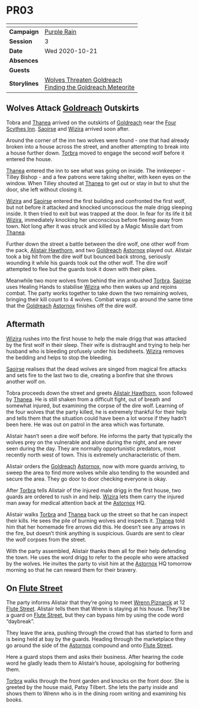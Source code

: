 # PR03

| []() | |
| --- | --- |
| **Campaign** | [Purple Rain](../README.md) |
| **Session** | 3 |
| **Date** | Wed 2020-10-21 |
| **Absences** | |
| **Guests** | |
| **Storylines** | [Wolves Threaten Goldreach](../storylines.md/wolves-threaten-goldreach.md)<br />[Finding the Goldreach Meteorite](../storylines.md/finding-the-goldreach-meteorite.md) |

## Wolves Attack [Goldreach](../../../astarus/civilisations/kingdom-of-astor/settlements/goldreach/README.md) Outskirts

Tobra and [Thanea](../../../astarus/people/thanea.md) arrived on the outskirts of [Goldreach](../../../astarus/civilisations/kingdom-of-astor/settlements/goldreach/README.md) near the [Four Scythes Inn](../../../astarus/civilisations/kingdom-of-astor/settlements/goldreach/places/four-scythes-inn.md). [Saoirse](../../../astarus/people/saoirse.md) and [Wizira](../../../astarus/people/wizira.md) arrived soon after.

Around the corner of the inn two wolves were found - one that had already broken into a house across the street, and another attempting to break into a house further down. [Torbra](../../../astarus/people/torbra.md) moved to engage the second wolf before it entered the house.

[Thanea](../../../astarus/people/thanea.md) entered the inn to see what was going on inside. The innkeeper - Tilley Bishop - and a few patrons were taking shelter, with keen eyes on the window. When Tilley shouted at [Thanea](../../../astarus/people/thanea.md) to get out or stay in but to shut the door, she left without closing it.

[Wizira](../../../astarus/people/wizira.md) and [Saoirse](../../../astarus/people/saoirse.md) entered the first building and confronted the first wolf, but not before it attacked and knocked unconscious the male drigg sleeping inside. It then tried to exit but was trapped at the door. In fear for its life it bit [Wizira](../../../astarus/people/wizira.md), immediately knocking her unconscious before fleeing away from town. Not long after it was struck and killed by a Magic Missile dart from [Thanea](../../../astarus/people/thanea.md).

Further down the street a battle between the dire wolf, one other wolf from the pack, [Alistair Hawthorn](../../../astarus/people/alistair-hawthorn.md), and two [Goldreach](../../../astarus/civilisations/kingdom-of-astor/settlements/goldreach/README.md) [Astornox](../../../astarus/civilisations/kingdom-of-astor/organisations/astornox.md) played out. Alistair took a big hit from the dire wolf but bounced back strong, seriously wounding it while his guards took out the other wolf. The dire wolf attempted to flee but the guards took it down with their pikes.

Meanwhile two more wolves from behind the inn ambushed [Torbra](../../../astarus/people/torbra.md). [Saoirse](../../../astarus/people/saoirse.md) uses Healing Hands to stabilise [Wizira](../../../astarus/people/wizira.md) who then wakes up and rejoins combat. The party works together to take down the two remaining wolves, bringing their kill count to 4 wolves. Combat wraps up around the same time that the [Goldreach](../../../astarus/civilisations/kingdom-of-astor/settlements/goldreach/README.md) [Astornox](../../../astarus/civilisations/kingdom-of-astor/organisations/astornox.md) finishes off the dire wolf.

## Aftermath

[Wizira](../../../astarus/people/wizira.md) rushes into the first house to help the male drigg that was attacked by the first wolf in their sleep. Their wife is distraught and trying to help her husband who is bleeding profusely under his bedsheets. [Wizira](../../../astarus/people/wizira.md) removes the bedding and helps to stop the bleeding.

[Saoirse](../../../astarus/people/saoirse.md) realises that the dead wolves are singed from magical fire attacks and sets fire to the last two to die, creating a bonfire that she throws another wolf on.

Tobra proceeds down the street and greets [Alistair Hawthorn](../../../astarus/people/alistair-hawthorn.md), soon followed by [Thanea](../../../astarus/people/thanea.md). He is still shaken from a difficult fight, out of breath and somewhat injured, but examining the corpse of the dire wolf. Learning of the four wolves that the party killed, he is extremely thankful for their help and tells them that the situation could have been a lot worse if they hadn’t been here. He was out on patrol in the area which was fortunate.

Alistair hasn’t seen a dire wolf before. He informs the party that typically the wolves prey on the vulnerable and alone during the night, and are never seen during the day. They are normally opportunistic predators, most recently north west of town. This is extremely uncharacteristic of them.

Alistair orders the [Goldreach](../../../astarus/civilisations/kingdom-of-astor/settlements/goldreach/README.md) [Astornox](../../../astarus/civilisations/kingdom-of-astor/organisations/astornox.md), now with more guards arriving, to sweep the area to find more wolves while also tending to the wounded and secure the area. They go door to door checking everyone is okay.

After [Torbra](../../../astarus/people/torbra.md) tells Alistair of the injured male drigg in the first house, two guards are ordered to rush in and help. [Wizira](../../../astarus/people/wizira.md) lets them carry the injured man away for medical attention back at the [Astornox](../../../astarus/civilisations/kingdom-of-astor/organisations/astornox.md) HQ.

Alistair walks [Torbra](../../../astarus/people/torbra.md) and [Thanea](../../../astarus/people/thanea.md) back up the street so that he can inspect their kills. He sees the pile of burning wolves and inspects it. [Thanea](../../../astarus/people/thanea.md) told him that her homemade fire arrows did this. He doesn’t see any arrows in the fire, but doesn’t think anything is suspicious. Guards are sent to clear the wolf corpses from the street.

With the party assembled, Alistair thanks them all for their help defending the town. He uses the word drigg to refer to the people who were attacked by the wolves. He invites the party to visit him at the [Astornox](../../../astarus/civilisations/kingdom-of-astor/organisations/astornox.md) HQ tomorrow morning so that he can reward them for their bravery.

## On [Flute Street](../../../astarus/civilisations/kingdom-of-astor/settlements/goldreach/places/flute-street.md)

The party informs Alistair that they’re going to meet [Wrenn Piznarck](../../../astarus/people/wrenn-piznarck.md) at 12 [Flute Street](../../../astarus/civilisations/kingdom-of-astor/settlements/goldreach/places/flute-street.md). Alistair tells them that Wrenn is staying at his house. They’ll be a guard on [Flute Street](../../../astarus/civilisations/kingdom-of-astor/settlements/goldreach/places/flute-street.md), but they can bypass him by using the code word “daybreak”.

They leave the area, pushing through the crowd that has started to form and is being held at bay by the guards. Heading through the marketplace they go around the side of the [Astornox](../../../astarus/civilisations/kingdom-of-astor/organisations/astornox.md) compound and onto [Flute Street](../../../astarus/civilisations/kingdom-of-astor/settlements/goldreach/places/flute-street.md).

Here a guard stops them and asks their business. After hearing the code word he gladly leads them to Alistair’s house, apologising for bothering them.

[Torbra](../../../astarus/people/torbra.md) walks through the front garden and knocks on the front door. She is greeted by the house maid, Patsy Tilbert. She lets the party inside and shows them to Wrenn who is in the dining room writing and examining his books.

